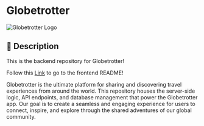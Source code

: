 # Globetrotter

![Globetrotter Logo](https://imgur.com/07OzhB8.jpg)

## :pencil: Description

This is the backend repository for Globetrotter!

Follow this [Link](https://github.com/Tucker-Chatfield/globetrotter-frontend) to go to the frontend README!

Globetrotter is the ultimate platform for sharing and discovering travel experiences from around the world. This repository houses the server-side logic, API endpoints, and database management that power the Globetrotter app. Our goal is to create a seamless and engaging experience for users to connect, inspire, and explore through the shared adventures of our global community.